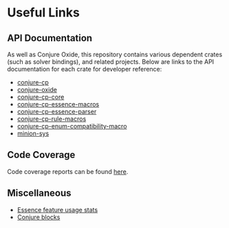 # Useful Links


## API Documentation

As well as Conjure Oxide, this repository contains various dependent crates
(such as solver bindings), and related projects. Below are links to the API
documentation for each crate for developer reference:

 + [conjure-cp](https://conjure-cp.github.io/conjure-oxide/docs/conjure_cp/index.html)
 + [conjure-oxide](https://conjure-cp.github.io/conjure-oxide/docs/conjure_oxide/index.html)
 + [conjure-cp-core](https://conjure-cp.github.io/conjure-oxide/docs/conjure-cp-core/index.html)
 + [conjure-cp-essence-macros](https://conjure-cp.github.io/conjure-oxide/docs/conjure-cp-essence-macros/)
 + [conjure-cp-essence-parser](https://conjure-cp.github.io/conjure-oxide/docs/conjure-cp-essence-parser)
 + [conjure-cp-rule-macros](https://conjure-cp.github.io/conjure-oxide/docs/conjure-cp-rule-macros)
 + [conjure-cp-enum-compatibility-macro](https://conjure-cp.github.io/conjure-oxide/docs/conjure-cp-enum-compatibility-macro)
 + [minion-sys](https://conjure-cp.github.io/conjure-oxide/docs/minion-sys/index.html)

## Code Coverage
Code coverage reports can be found [here](https://conjure-cp.github.io/conjure-oxide/coverage/main/).

## Miscellaneous

+ [Essence feature usage stats](https://conjure-cp.github.io/conjure-oxide/tools/essence-feature-usage-stats/)
+ [Conjure blocks](https://conjure-cp.github.io/conjure-blocks/)
